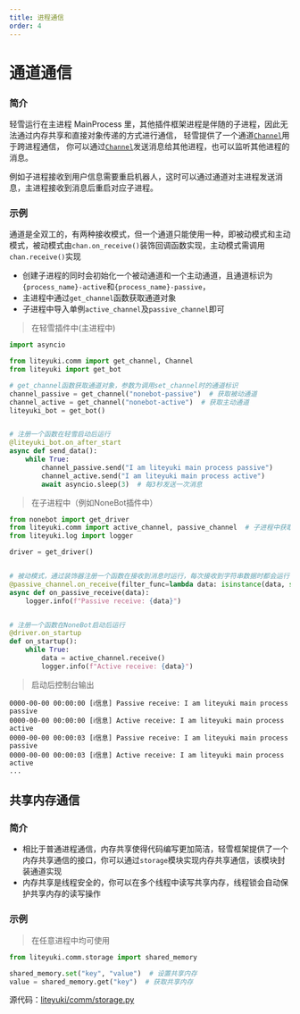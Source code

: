 ```yaml
---
title: 进程通信
order: 4
---
```


# **通道通信**

### 简介

轻雪运行在主进程 MainProcess 里，其他插件框架进程是伴随的子进程，因此无法通过内存共享和直接对象传递的方式进行通信，
轻雪提供了一个通道[`Channel`](./api/comm/channel#class-channel-generic-t)用于跨进程通信，
你可以通过[`Channel`](./api/comm/channel#class-channel-generic-t)发送消息给其他进程，也可以监听其他进程的消息。

例如子进程接收到用户信息需要重启机器人，这时可以通过通道对主进程发送消息，主进程接收到消息后重启对应子进程。

### 示例

通道是全双工的，有两种接收模式，但一个通道只能使用一种，即被动模式和主动模式，被动模式由`chan.on_receive()`装饰回调函数实现，主动模式需调用`chan.receive()`实现

- 创建子进程的同时会初始化一个被动通道和一个主动通道，且通道标识为`{process_name}-active`和`{process_name}-passive`，
- 主进程中通过`get_channel`函数获取通道对象
- 子进程中导入单例`active_channel`及`passive_channel`即可

> 在轻雪插件中(主进程中)

```python
import asyncio

from liteyuki.comm import get_channel, Channel
from liteyuki import get_bot

# get_channel函数获取通道对象，参数为调用set_channel时的通道标识
channel_passive = get_channel("nonebot-passive")  # 获取被动通道
channel_active = get_channel("nonebot-active")  # 获取主动通道
liteyuki_bot = get_bot()


# 注册一个函数在轻雪启动后运行
@liteyuki_bot.on_after_start
async def send_data():
    while True:
        channel_passive.send("I am liteyuki main process passive")
        channel_active.send("I am liteyuki main process active")
        await asyncio.sleep(3)  # 每3秒发送一次消息
```

> 在子进程中（例如NoneBot插件中）

```python
from nonebot import get_driver
from liteyuki.comm import active_channel, passive_channel  # 子进程中获取通道直接导入进程全局单例即可
from liteyuki.log import logger

driver = get_driver()


# 被动模式，通过装饰器注册一个函数在接收到消息时运行，每次接收到字符串数据时都会运行
@passive_channel.on_receive(filter_func=lambda data: isinstance(data, str))
async def on_passive_receive(data):
    logger.info(f"Passive receive: {data}")


# 注册一个函数在NoneBot启动后运行
@driver.on_startup
def on_startup():
    while True:
        data = active_channel.receive()
        logger.info(f"Active receive: {data}")
```

> 启动后控制台输出

```log
0000-00-00 00:00:00 [ℹ️信息] Passive receive: I am liteyuki main process passive
0000-00-00 00:00:00 [ℹ️信息] Active receive: I am liteyuki main process active
0000-00-00 00:00:03 [ℹ️信息] Passive receive: I am liteyuki main process passive
0000-00-00 00:00:03 [ℹ️信息] Active receive: I am liteyuki main process active
...
```

## **共享内存通信**

### 简介

- 相比于普通进程通信，内存共享使得代码编写更加简洁，轻雪框架提供了一个内存共享通信的接口，你可以通过`storage`模块实现内存共享通信，该模块封装通道实现
- 内存共享是线程安全的，你可以在多个线程中读写共享内存，线程锁会自动保护共享内存的读写操作

### 示例

> 在任意进程中均可使用

```python
from liteyuki.comm.storage import shared_memory

shared_memory.set("key", "value")  # 设置共享内存
value = shared_memory.get("key")  # 获取共享内存
```

源代码：[liteyuki/comm/storage.py](https://github.com/LiteyukiStudio/LiteyukiBot/blob/main/liteyuki/comm/storage.py)
